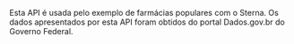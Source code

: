 Esta API é usada pelo exemplo de farmácias populares com o Sterna. Os dados apresentados por esta API foram obtidos do portal Dados.gov.br do Governo Federal.
